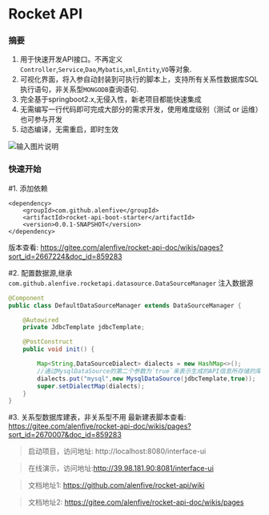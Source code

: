 # Rocket API

### 摘要
1. 用于快速开发API接口。不再定义`Controller`,`Service`,`Dao`,`Mybatis`,`xml`,`Entity`,`VO`等对象.
2. 可视化界面，将入参自动封装到可执行的脚本上，支持所有关系性数据库SQL执行语句，非关系型`MONGODB`查询语句.
3. 完全基于springboot2.x,无侵入性，新老项目都能快速集成
4. 无需编写一行代码即可完成大部分的需求开发，使用难度级别（测试 or 运维）也可参与开发
5. 动态编译，无需重启，即时生效

![输入图片说明](https://images.gitee.com/uploads/images/2020/0831/100733_5a880e41_5139840.png "屏幕截图.png")

### 快速开始
#1. 添加依赖

```$xml
<dependency>
    <groupId>com.github.alenfive</groupId>
    <artifactId>rocket-api-boot-starter</artifactId>
    <version>0.0.1-SNAPSHOT</version>
</dependency>
```

版本查看: https://gitee.com/alenfive/rocket-api-doc/wikis/pages?sort_id=2667224&doc_id=859283  

#2. 配置数据源,继承`com.github.alenfive.rocketapi.datasource.DataSourceManager` 注入数据源

```java
@Component
public class DefaultDataSourceManager extends DataSourceManager {

    @Autowired
    private JdbcTemplate jdbcTemplate;

    @PostConstruct
    public void init() {

        Map<String,DataSourceDialect> dialects = new HashMap<>();
        //通过MysqlDataSource的第二个参数为`true`来表示生成的API信息所存储的库，有且仅有一个为true
        dialects.put("mysql",new MysqlDataSource(jdbcTemplate,true));
        super.setDialectMap(dialects);
    }
}
```

#3. 关系型数据库建表，非关系型不用
最新建表脚本查看: https://gitee.com/alenfive/rocket-api-doc/wikis/pages?sort_id=2670007&doc_id=859283


>启动项目，访问地址: http://localhost:8080/interface-ui

>在线演示，访问地址:http://39.98.181.90:8081/interface-ui

>文档地址1: https://github.com/alenfive/rocket-api/wiki 

>文档地址2: https://gitee.com/alenfive/rocket-api-doc/wikis/pages
  
